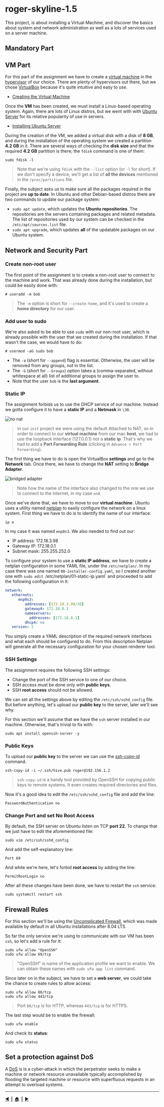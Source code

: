 # roger-skyline-1.5
This project, is about installing a Virtual Machine, and discover the basics about system and network administration as well as a lots of services used on a server machine.

## Mandatory Part
## VM Part
For this part of the assignment we have to create a [virtual machine](https://en.wikipedia.org/wiki/Virtual_machine) in the [hypervisor](https://en.wikipedia.org/wiki/Hypervisor) of our choice. There are plenty of hypervisors out there, but we chose [VirtualBox](https://www.virtualbox.org/) because it's quite intuitive and easy to use.

* [Creating the Virtual Machine](./README/creating_vm.md)

Once the **VM** has been created, we must install a Linux-based operating system. Again, there are lots of Linux distros, but we went with with [Ubuntu Server](https://ubuntu.com/download/server) for its relative popularity of use in servers.

* [Installing Ubuntu Server](./README/installing_ubuntu_server.md)

During the creation of the VM, we added a virtual disk with a disk of **8 GB**, and during the installation of the operating system we created a partition **4.2 GB** in it. There are several ways of checking the **disk size** and that the required **4.2 GB** partition is there; the `fdisk` command is one of them:
```
sudo fdisk -l
```

> Note that we're using `fdisk` with the `--list` option (or `-l` for short). If we don't specify a device, we'll get a list of **all the devices** mentioned in the `/proc/partitions` file.

Finally, the subject asks us to make sure all the packages required in the project are **up to date**. In Ubuntu and other Debian-based distros there are two commands to update our package system:

* `sudo apt update`, which updates the **Ubuntu repositories**. The repositories are the servers containing packages and related metadata. The list of repositories used by our system can be checked in the `/etc/apt/sources.list` file.
* `sudo apt upgrade`, which updates **all** of the updatable packages on our Ubuntu system.

## Network and Security Part
### Create non-root user
The first point of the assignment is to create a non-root user to connect to the machine and work. That was already done during the installation, but could be easily done with:
```
# useradd -m bob
```
> The `-m` option is short for `--create-home`, and it's used to create a **home directory** for our user.

### Add user to sudo
We're also asked to be able to use `sudo` with our non-root user, which is already possible with the user that we created during the installation. If that wasn't the case, we would have to do:
```
# usermod -aG sudo bob
```

* The `-a` (short for `--append`) flag is essential. Otherwise, the user will be removed from any groups, not in the list.
* The `-G` (short for `--Groups`) option takes a (comma-separated, without whitespace at all) list of additional groups to assign the user to.
* Note that the user `bob` is the **last argument**.

### Static IP
The assignment forbids us to use the DHCP service of our machine. Instead we gotta configure it to have a **static IP** and a **Netmask** in `\30`.

![no nat](README/images/network_security/01_no_nat.png)

> In our `init` project we were using the default Attached to NAT, so in order to connect to our **virtual machine** from our mac **host**, we had to use the loopback interface (127.0.0.1) not a **static ip**. That's why we had to add a **Port Forwarding Rule** (clicking in `Advance > Port Forwarding`).

The first thing we have to do is open the VirtualBox **settings** and go to the **Network** tab. Once there, we have to change the **NAT** setting to **Bridge Adapter**.

![bridged adapter](README/images/network_security/02_bridged_adapter.png)

> Note how the name of the interface also changed to the one we use to connect to the internet, in my case `en0`.

Once we've done that, we have to move to our **virtual machine**. Ubuntu uses a utility named [netplan](https://netplan.io/) to easily configure the network on a linux system. First thing we have to do is to identify the name of our interface:
```
ip a
```
In my case it was named `enp0s3`. We also needed to find out our:

* IP address:  172.18.3.98
* Gateway IP:  172.18.0.1
* Subnet mask: 255.255.252.0

To configure your system to use a **static IP address**, we have to create a netplan configuration in some YAML file, under the `/etc/netplan/`. In my case there was one named `00-installer-config.yaml`, so I created another one with `sudo edit `/etc/netplan/01-static-ip.yaml` and proceeded to add the following configuration in it:
```yaml
network:
   ethernets:
      enp0s3:
         addresses: [172.18.3.99/30]
         gateway4: 172.18.0.1
         nameservers:
           addresses: [172.18.0.1]
         dhcp4: no
   version: 2
```

You simply create a YAML description of the required network interfaces and what each should be configured to do. From this description Netplan will generate all the necessary configuration for your chosen renderer tool.

### SSH Settings
The assignment requires the following SSH settings:
* Change the port of the SSH service to one of our choice.
* SSH access must be done only with **public keys**.
* SSH **root access** should not be allowed.

We can set all the settings above by editing the `/etc/ssh/sshd_config` file. But before anything, let's upload our **public key** to the server, later we'll see why.

For this section we'll assume that we have the `ssh` server installed in our machine. Otherwise, that's trivial to fix with:
```
sudo apt install openssh-server -y
```

### Public Keys
To upload our **public key** to the server we can use the [ssh-copy-id](https://www.ssh.com/academy/ssh/copy-id) command. 
```
ssh-copy-id -i ~/.ssh/hive.pub roger@192.156.1.2
```

> `ssh-copy-id` is a handy tool provided by OpenSSH for copying public keys to remote systems. It even creates required directories and files.

Now it's a good idea to edit the `/etc/ssh/sshd_config` file and add the line:
```
PasswordAuthentication no
```

### Change Port and set No Root Access
By default, the SSH server on Ubuntu listen on TCP **port 22**. To change that we just have to edit the aforementioned file:
```
sudo vim /etc/ssh/sshd_config
```

And add the self-explanatory line:
```
Port 69
```

And while we're here, let's forbid **root access** by adding the line:
```
PermitRootLogin no
```

After all these changes have been done, we have to restart the `ssh` service:
```
sudo systemctl restart ssh
```

## Firewall Rules
For this section we'll be using the [Uncomplicated Firewall](https://en.wikipedia.org/wiki/Uncomplicated_Firewall), which was made available by default in all Ubuntu installations after 8.04 LTS.

So far the only service we're using to communicate with our VM has been `ssh`, so let's add a rule for it:
```
sudo ufw allow "OpenSSH"
sudo ufw allow 69/tcp
```

> "OpenSSH" is name of the application profile we want to enable. We can obtain these names with `sudo ufw app list` command.

Since later on in the subject, we have to set a **web server**, we could take the chance to create rules to allow access:
```
sudo ufw allow 80/tcp
sudo ufw allow 443/tcp
```

> Port `80/tcp` is for HTTP, whereas `443/tcp` is for HTTPS.

The last step would be to enable the firewall:
```
sudo ufw enable
```

And check its **status**:
```
sudo ufw status
```

## Set a protection against DoS
A [DoS](https://en.wikipedia.org/wiki/Denial-of-service_attack) is is a cyber-attack in which the perpetrator seeks to make a machine or network resource unavailable typically accomplished by flooding the targeted machine or resource with superfluous requests in an attempt to overload systems.


---
[:arrow_backward:][back] ║ [:house:][home] ║ [:arrow_forward:][next]

<!-- navigation -->
[home]: #
[back]: #
[next]: ./README/creating_vm.md

